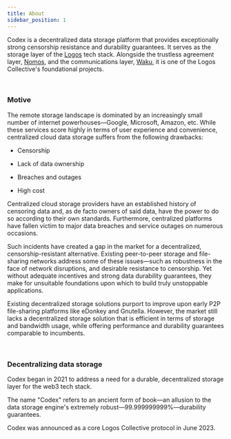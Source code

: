 ```yaml
---
title: About
sidebar_position: 1
---
```


Codex is a decentralized data storage platform that provides exceptionally strong censorship resistance and durability guarantees. It serves as the storage layer of the [Logos](https://logos.co/) tech stack. Alongside the trustless agreement layer, [Nomos](http://nomos.tech), and the communications layer, [Waku](http://waku.org), it is one of the Logos Collective's foundational projects.

<br/>

### Motive

The remote storage landscape is dominated by an increasingly small number of internet powerhouses—Google, Microsoft, Amazon, etc. While these services score highly in terms of user experience and convenience, centralized cloud data storage suffers from the following drawbacks:

- Censorship

- Lack of data ownership

- Breaches and outages

- High cost

Centralized cloud storage providers have an established history of censoring data and, as de facto owners of said data, have the power to do so according to their own standards. Furthermore, centralized platforms have fallen victim to major data breaches and service outages on numerous occasions.

Such incidents have created a gap in the market for a decentralized, censorship-resistant alternative. Existing peer-to-peer storage and file-sharing networks address some of these issues—such as robustness in the face of network disruptions, and desirable resistance to censorship. Yet without adequate incentives and strong data durability guarantees, they make for unsuitable foundations upon which to build truly unstoppable applications.

Existing decentralized storage solutions purport to improve upon early P2P file-sharing platforms like eDonkey and Gnutella. However, the market still lacks a decentralized storage solution that is efficient in terms of storage and bandwidth usage, while offering performance and durability guarantees comparable to incumbents. 

<br/>

### Decentralizing data storage

Codex began in 2021 to address a need for a durable, decentralized storage layer for the web3 tech stack.

The name "Codex" refers to an ancient form of book—an allusion to the data storage engine's extremely robust—99.999999999%—durability guarantees.

Codex was announced as a core Logos Collective protocol in June 2023.

